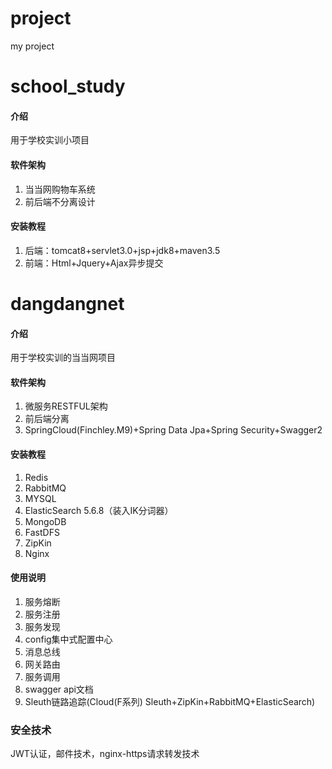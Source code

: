 # project
my project

# school_study

#### 介绍
用于学校实训小项目

#### 软件架构
1. 当当网购物车系统
2. 前后端不分离设计


#### 安装教程
1. 后端：tomcat8+servlet3.0+jsp+jdk8+maven3.5
2. 前端：Html+Jquery+Ajax异步提交


# dangdangnet

#### 介绍
 用于学校实训的当当网项目

#### 软件架构

1. 微服务RESTFUL架构
2. 前后端分离
3. SpringCloud(Finchley.M9)+Spring Data Jpa+Spring Security+Swagger2

#### 安装教程

1. Redis
2. RabbitMQ
3. MYSQL
4. ElasticSearch 5.6.8（装入IK分词器）
5. MongoDB
6. FastDFS
7. ZipKin
8. Nginx

#### 使用说明

1. 服务熔断
2. 服务注册
3. 服务发现
4. config集中式配置中心
5. 消息总线
6. 网关路由
7. 服务调用
8. swagger api文档
9. Sleuth链路追踪(Cloud(F系列) Sleuth+ZipKin+RabbitMQ+ElasticSearch)
### 安全技术

JWT认证，邮件技术，nginx-https请求转发技术
